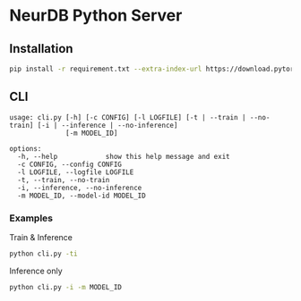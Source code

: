 # NeurDB Python Server

## Installation

```sh
pip install -r requirement.txt --extra-index-url https://download.pytorch.org/whl/cu121
```

## CLI

```text
usage: cli.py [-h] [-c CONFIG] [-l LOGFILE] [-t | --train | --no-train] [-i | --inference | --no-inference]
              [-m MODEL_ID]

options:
  -h, --help            show this help message and exit
  -c CONFIG, --config CONFIG
  -l LOGFILE, --logfile LOGFILE
  -t, --train, --no-train
  -i, --inference, --no-inference
  -m MODEL_ID, --model-id MODEL_ID
```

### Examples

Train & Inference

```sh
python cli.py -ti
```

Inference only

```sh
python cli.py -i -m MODEL_ID
```